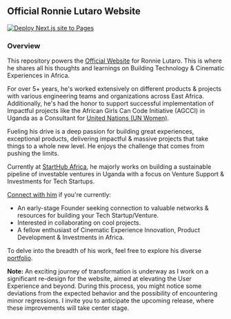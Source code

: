 ## Official Ronnie Lutaro Website

[![Deploy Next.js site to Pages](https://github.com/ronnielutalo/ronnielutalo.github.io/actions/workflows/nextjs-deployment.yaml/badge.svg)](https://github.com/ronnielutaro/ronnielutaro.github.io/actions/workflows/nextjs-deployment.yaml)

### Overview

This repository powers the [Official Website](https://ronnielutalo.github.io) for Ronnie Lutaro. This is where he shares all his thoughts and learnings on Building Technology & Cinematic Experiences in Africa.

For over 5+ years, he's worked extensively on different products & projects with various engineering teams and organizations across East Africa. Additionally, he's had the honor to support successful implementation of Impactful projects like the African Girls Can Code Initiative (AGCCI) in Uganda as a Consultant for [United Nations (UN Women)](https://www.unwomen.org/en). 

Fueling his drive is a deep passion for building great experiences, exceptional products, delivering impactful & massive projects that take things to a whole new level. He enjoys the challenge that comes from pushing the limits.

Currently at [StartHub Africa](https://starthubafrica.org/), he majorly works on building a sustainable pipeline of investable ventures in Uganda with a focus on Venture Support & Investments for Tech Startups.

[Connect with him](https://www.linkedin.com/in/ronnie-lutaro-b73240aa/) if you're currently:
- An early-stage Founder seeking connection to valuable networks & resources for building your Tech Startup/Venture.
- Interested in collaborating on cool projects.
- A fellow enthusiast of Cinematic Experience Innovation, Product Development & Investments in Africa.

To delve into the breadth of his work, feel free to explore his diverse [portfolio](https://ronnielutaro.github.io/portfolio).

**Note:** An exciting journey of transformation is underway as I work on a significant re-design for the website, aimed at elevating the User Experience and beyond. During this process, you might notice some deviations from the expected behavior and the possibility of encountering minor regressions. I invite you to anticipate the upcoming release, where these improvements will take center stage.
